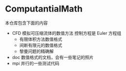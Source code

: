 # ComputantialMath

本仓库包含下面的内容

- CFD 模拟可压缩流体的数值方法 控制方程是 Euler 方程组
  - 有限体积方法数值格式
  - 间断有限元的数值格式
  - 黎曼问题的精确解
- doc 数值格式的文档，会有一些笔记的照片
- mpi 并行的一些测试代码

